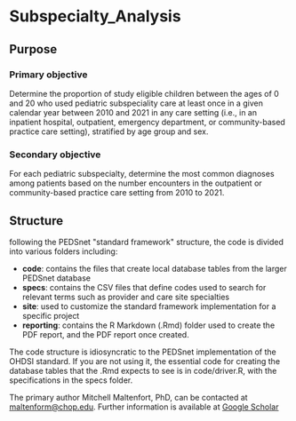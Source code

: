 # Subspecialty_Analysis
## Purpose

###	Primary objective
Determine the proportion of study eligible children between the ages of 0 and 20 who used pediatric subspeciality care at least once in a given calendar year between 2010 and 2021 in any care setting (i.e., in an inpatient hospital, outpatient, emergency department, or community-based practice care setting), stratified by age group and sex.  

###	Secondary objective
For each pediatric subspecialty, determine the most common diagnoses among patients based on the number encounters in the outpatient or community-based practice care setting from 2010 to 2021.  

## Structure
following the PEDSnet "standard framework" structure, the code is divided into various folders including:
* **code**: contains the files that create local database tables from the larger PEDSnet database
* **specs**: contains the CSV files that define codes used to search for relevant terms such as provider and care site specialties
* **site**: used to customize the standard framework implementation for a specific project
* **reporting**: contains the R Markdown (.Rmd) folder used to create the PDF report, and the PDF report once created. 

The code structure is idiosyncratic to the PEDSnet implementation of the OHDSI standard.  If you are not using it, the essential code for creating the database tables that the .Rmd expects to see is in code/driver.R, with the specifications in the specs folder.  

The primary author Mitchell Maltenfort, PhD, can be contacted at maltenform@chop.edu.  Further information is available at  [Google Scholar](https://scholar.google.com/citations?user=VM8Bq0sAAAAJ&hl=en)

